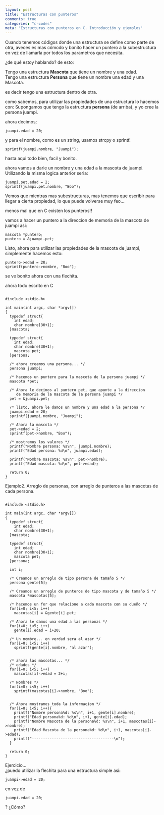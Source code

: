 ```yaml
---
layout: post
title: "Estructuras con punteros"
comments: true
categories: "c-codes"
meta: "Estructuras con punteros en C. Introducción y ejemplos"
---
```


Cuando tenemos códigos donde una estructura se define como parte de otra, aveces es mas cómodo y bonito hacer un puntero a la subestructura en vez de llamarla por todos los parametros que necesita.

¿de qué estoy hablando? de esto:

Tengo una estructura **Mascota** que tiene un nombre y una edad.  
Tengo una estructura **Persona** que tiene un nombre una edad y una Mascota.

es decir tengo una estructura dentro de otra.

como sabemos, para utilizar las propiedades de una estructura lo hacemos con:
Supongamos que tengo la estructura **persona** (de arriba), y yo cree la persona juampi.

ahora decimos;

`juampi.edad = 20;`

y para el nombre, como es un string, usamos strcpy o sprintf.

`sprintf(juampi.nombre, "Juampi");`

hasta aqui todo bien, facil y bonito.

ahora vamos a darle un nombre y una edad a la mascota de juampi.
Utilizando la misma logica anterior seria:

<pre><code class="language-c">juampi.pet.edad = 2;
sprintf(juampi.pet.nombre, "Boo");
</code></pre>

Vemos que mientras mas subestructuras, mas tenemos que escribir para llegar a cierta propiedad, lo que puede volverse muy feo...

menos mal que en C existen los punteros!!

vamos a hacer un puntero a la direccion de memoria de la mascota de juampi asi:

<pre><code class="language-c">mascota *puntero;
puntero = &juampi.pet;
</code></pre>

Listo, ahora para utilizar las propiedades de la mascota de juampi, simplemente hacemos esto:

<pre><code class="language-c">puntero->edad = 20;
sprintf(puntero->nombre, "Boo");
</code></pre>

se ve bonito ahora con una flechita.

ahora todo escrito en C

<pre><code class="language-c">
#include &lt;stdio.h>

int main(int argc, char *argv[])
{
  typedef struct{
    int edad;
    char nombre[30+1];
  }mascota;
  
  typedef struct{
    int edad;
    char nombre[30+1];
    mascota pet;
  }persona;
  
  /* ahora creamos una persona... */
  persona juampi;
  
  /* hacemos un puntero para la mascota de la persona juampi */
  mascota *pet;
  
  /* Ahora le decimos al puntero pet, que apunte a la direccion
     de memoria de la mascota de la persona juampi */ 
  pet = &juampi.pet;
  
  /* listo, ahora le damos un nombre y una edad a la persona */
  juampi.edad = 20; 
  sprintf(juampi.nombre, "Juampi");
  
  /* Ahora la mascota */
  pet->edad = 2;
  sprintf(pet->nombre, "Boo");
  
  /* mostremos los valores */
  printf("Nombre persona: %s\n", juampi.nombre);
  printf("Edad persona: %d\n", juampi.edad);
  
  printf("Nombre mascota: %s\n", pet->nombre);
  printf("Edad mascota: %d\n", pet->edad);
  
  return 0;
}
</code></pre>

Ejemplo2. Arreglo de personas, con arreglo de punteros a las mascotas de cada persona.

<pre><code class="language-c">
#include &lt;stdio.h>

int main(int argc, char *argv[])
{
  typedef struct{
    int edad;
    char nombre[30+1];
  }mascota;
  
  typedef struct{
    int edad;
    char nombre[30+1];
    mascota pet;
  }persona;

  int i;
  
  /* Creamos un arreglo de tipo persona de tamaño 5 */
  persona gente[5];
  
  /* Creamos un arreglo de punteros de tipo mascota y de tamaño 5 */
  mascota *mascotas[5];
  
  /* hacemos un for que relacione a cada mascota con su dueño */
  for(i=0; i&lt;5; i++)
    mascotas[i] = &gente[i].pet;
    
  /* Ahora le damos una edad a las personas */
  for(i=0; i&lt;5; i++)
    gente[i].edad = i+20;
    
  /* Un nombre... en verdad sera al azar */
  for(i=0; i&lt;5; i++)
    sprintf(gente[i].nombre, "al azar");
    
  
  /* ahora las mascotas... */
  /* edades */
  for(i=0; i&lt;5; i++)
    mascotas[i]->edad = 2+i;
    
  /* Nombres */
  for(i=0; i&lt;5; i++)
    sprintf(mascotas[i]->nombre, "Boo");
    
  
  /* Ahora mostramos toda la informacion */
  for(i=0; i&lt;5; i++){
    printf("Nombre persona%d: %s\n", i+1, gente[i].nombre);
    printf("Edad persona%d: %d\n", i+1, gente[i].edad);
    printf("Nombre Mascota de la persona%d: %s\n", i+1, mascotas[i]->nombre);
    printf("Edad Mascota de la persona%d: %d\n", i+1, mascotas[i]->edad);
    printf("-------------------------------------\n");
  }
  
  return 0;
}
</code></pre>


Ejercicio...  
¿puedo utilizar la flechita para una estructura simple asi:

`juampi->edad = 20;`

en vez de

`juampi.edad = 20;`

? ¿Cómo?
